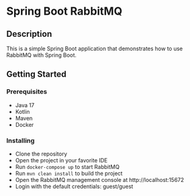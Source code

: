 # Spring Boot RabbitMQ

## Description

This is a simple Spring Boot application that demonstrates how to use RabbitMQ with Spring Boot.

## Getting Started

### Prerequisites

* Java 17
* Kotlin
* Maven
* Docker

### Installing

* Clone the repository
* Open the project in your favorite IDE
* Run `docker-compose up` to start RabbitMQ
* Run `mvn clean install` to build the project
* Open the RabbitMQ management console at http://localhost:15672
* Login with the default credentials: guest/guest
